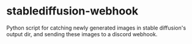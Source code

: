 # stablediffusion-webhook
Python script for catching newly generated images in stable diffusion's output dir, and sending these images to a discord webhook.
